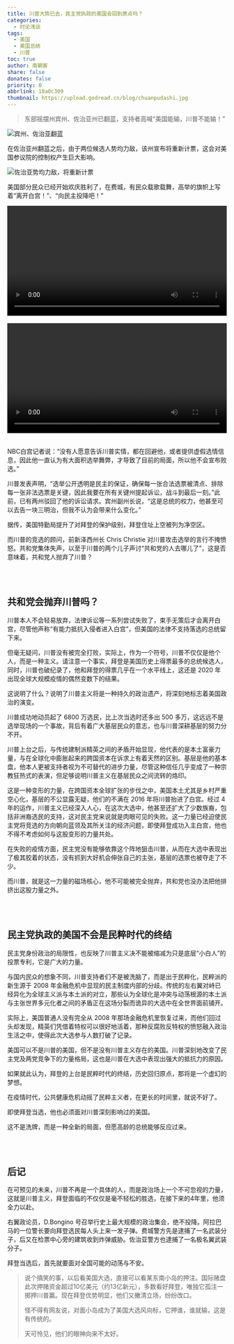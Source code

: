 ```yaml
---
title: 川普大势已去，民主党执政的美国会回到原点吗？
categories:
  - 时论浅谈
tags:
  - 美国
  - 美国总统
  - 川普
toc: true
author: 南朝客
share: false
donates: false
priority: 0
abbrlink: 18a0c309
thumbnail: https://upload.godread.cn/blog/chuanpudashi.jpg
---
```


> 东部摇摆州宾州、佐治亚州已翻蓝，支持者高喊“美国能输，川普不能输！”

<!-- more -->

![宾州、佐治亚翻蓝](https://upload.godread.cn/blog/img/chuanpudashi_01.jpg)

在佐治亚州翻蓝之后，由于两位候选人势均力敌，该州宣布将重新计票，这会对美国参议院的控制权产生巨大影响。

![佐治亚势均力敌，将重新计票](https://upload.godread.cn/blog/img/chuanpudashi_02.jpg)

美国部分民众已经开始欢庆胜利了，在费城，有民众载歌载舞，高举的旗帜上写着“离开白宫！”、“向民主投降吧！”

<video src="https://upload.godread.cn/blog/chuanpudashi_video_01.mp4" controls="controls" style="width: 100%; max-height: 400px; background: #eee; margin: auto; display: block;">
    您的浏览器不支持播放该视频，请右键获取视频链接查看。
</video>
<br/>

<video src="https://upload.godread.cn/blog/chuanpudashi_video_02.mp4" controls="controls" style="width: 100%; max-height: 400px; background: #eee; margin: auto; display: block;">
    您的浏览器不支持播放该视频，请右键获取视频链接查看。
</video>



<br/>

NBC白宫记者说：“没有人愿意告诉川普实情，都在回避他，或者提供虚假选情信息，因此他一直认为有大面积选举舞弊，才导致了目前的局面，所以他不会宣布败选。”



川普发表声明，“选举公开透明是民主的保证，确保每一张合法选票被清点、排除每一张非法选票是关键，因此我要在所有关键州提起诉讼，战斗到最后一刻。”此前，已有两州驳回了他的诉讼请求。宾州副州长说，“这是总统的权力，他甚至可以去告一块三明治，但我不认为会带来什么变化。”



据传，美国特勤局提升了对拜登的保护级别，拜登住址上空被列为净空区。



而川普的竞选的顾问，前新泽西州长 Chris Christie 对川普攻击选举的言行不掩愤怒。共和党集体失声，以至于川普的两个儿子声讨“共和党的人去哪儿了”，这是否意味着，共和党人抛弃了川普？

<br>

<br>

## 共和党会抛弃川普吗？



川普本人不会轻易放弃，法律诉讼等一系列尝试失败了，束手无策后才会离开白宫，尽管他声称“有能力抵抗入侵者进入白宫”，但美国的法律不支持落选的总统留下来。



但毫无疑问，川普没有被完全打败，实际上，作为一个符号，川普不仅仅是他个人，而是一种主义。<span class="text-blue">请注意一个事实，拜登是美国历史上得票最多的总统候选人，同时，川普也破纪录了，他和拜登的得票几乎在一个水平线上，这还是 2020 年出现全球大规模疫情的偶然变数下的结果。</span>



这说明了什么？<span class="text-blue">说明了川普主义将是一种持久的政治遗产，将深刻地标志着美国政治的演变。</span>



川普成功地动员起了 6800 万选民，比上次当选时还多出 500 多万，这远远不是选举现场的一个事故，背后有着广大基层民众的意志，也与川普深耕基层的努力分不开。



川普上台之后，与传统建制派精英之间的矛盾开始显现，他代表的是本土富豪力量，与在全球化中膨胀起来的跨国资本在诉求上有着天然的区别。基层是他的基本盘，他本人更被支持者视为不可替代的进步力量，尽管这种信任几乎变成了一种宗教狂热式的表演，但足够说明川普主义在基层民众之间流转的烙印。



这是一种变形的力量，在跨国资本全球扩张的步伐之中，美国本土尤其是乡村严重空心化，基层的不公显露无疑，他们的不满在 2016 年将川普抬进了白宫。经过 4 年的运作，川普主义已经深入人心，在这次大选中，他甚至还扩大了少数族裔，包括非洲裔选民的支持，这对民主党来说就是肉眼可见的失败。这一力量已经迫使民主党将竞选的方向朝向蓝领及其所关注的经济问题，即使拜登成功入主白宫，他也不得不考虑如何与这股变形的力量共处。



在失败的疫情方面，民主党没有能够依靠这个阵地狙击川普，从而在大选中表现出了极其胶着的状态，没有抓到大好机会伸张自己的主张，基层的选票也被夺走了不少。



而川普，就是这一力量的磁场核心，他不可能被完全抛弃，共和党也没办法把他排挤出这股力量之外。

<br>

<br>

## 民主党执政的美国不会是民粹时代的终结



民主党身份政治的局限性，也反映了川普主义决不能被缩减为只是底层“小白人”的投票专利，它是广大的力量。



与国内民众的想象不同，川普支持者们不是被洗脑了，而是出于民粹化，民粹派的新生源于 2008 年金融危机中显现的民主制度内部的分歧。传统的左右翼对峙已经异化为全球主义派与本土派的对立，那些认为全球化是冲突与动荡根源的本土派与主张世界多元化者之间的矛盾正在这场分裂而诡异的大选中在全世界面前铺开。



实际上，美国普通人没有完全从 2008 年那场金融危机里恢复过来，而他们回过头却发现，精英们凭借着特权可以很好地活着，那种反腐败反特权的愤怒融入政治生活之中，使得此次大选参与人数打破了记录。



美国可以不是川普的美国，但不是没有川普主义存在的美国。<span class="text-blue">川普深刻地改变了民主党及两党竞争下的力量格局，这也是川普在大选中表现出强大的抵抗力的原因。</span>



如果就此认为，拜登的上台是民粹时代的终结，历史回归原点，那将是一个虚幻的梦想。



在疫情时代，公共健康危机动摇了民粹主义者，在更长的时间里，就说不好了。



即使拜登当选，他也必须面对川普深刻影响过的美国。



这不是洗牌，而是一种全新的局面，但愿高龄的总统能够反应过来。

<br>

<br>

## 后记



在可预见的未来，川普不再是一个具体的人，而是政治场上一个不可忽视的力量，这就是川普主义，拜登面临的不仅仅是毫不轻松的胜选，在接下来的4年里，他须全力以赴。



右翼政论员，D.Bongino 号召举行史上最大规模的政治集会，绝不投降。阿拉巴马的一位警长要向拜登选民每人头上来一发子弹。费城警方先是逮捕了一名武装分子，后又在检票中心旁的建筑收到炸弹威胁。佐治亚警方也逮捕了一名极名翼武装分子。



拜登当选后，首先就要面对全国可能的动荡与不安。

> 说个搞笑的事，以后看美国大选，直接可以看某东南小岛的押注。国际赌盘此次押赌资金超过10亿美元（约13亿新元），多数看好拜登，唯独它孤注一掷押川普赢。现在拜登优势明显，他们又撇清立场，纷纷改口。
>
> 怪不得有网友说，对面小岛成为了美国大选风向标，它押谁，谁就输，这是有传统的。
>
> 天可怜见，他们的眼神向来不太好。
